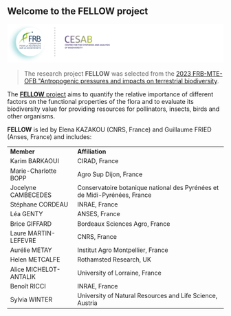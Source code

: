 ## Welcome to the FELLOW project

[![](https://github.com/FELLOW-flora/.github/raw/main/profile/banner-frbcesab_150dpi.png)](https://www.fondationbiodiversite.fr/en/about-the-foundation/le-cesab/) 

> The research project **FELLOW** was selected from the [2023 FRB-MTE-OFB "Antropogenic pressures and impacts on terrestrial biodiversity](https://www.fondationbiodiversite.fr/en/calls/appel-a-projets-frb-mte-ofb-2023-pressions-anthropiques-et-impacts-sur-la-biodiversite-terrestre/).

The [**FELLOW** project](https://www.fondationbiodiversite.fr/en/the-frb-in-action/programs-and-projects/le-cesab/fellow/) aims to quantify the relative importance of different factors on the functional properties of the flora and to evaluate its biodiversity value for providing resources for pollinators, insects, birds and other organisms.

**FELLOW** is led by Elena KAZAKOU (CNRS, France) and Guillaume FRIED (Anses, France) and includes:

<table>
  <tr>
    <td><b>Member</b></td>
    <td><b>Affiliation</b></td>
  </tr>
  <tr>
    <td>Karim BARKAOUI</td>
    <td>CIRAD, France</td>
  </tr>
  <tr>
    <td>Marie-Charlotte BOPP</td>
    <td>Agro Sup Dijon, France</td>
  </tr>
  <tr>
    <td>Jocelyne CAMBECEDES</td>
    <td>Conservatoire botanique national des Pyrénées et de Midi-Pyrénées, France</td>
  </tr>
  <tr>
    <td>Stéphane CORDEAU</td>
    <td>INRAE, France</td>
  </tr>
  <tr>
    <td>Léa GENTY</td>
    <td>ANSES, France</td>
  </tr>
  <tr>
    <td>Brice GIFFARD</td>
    <td>Bordeaux Sciences Agro, France</td>
  </tr>
  <tr>
    <td>Laure MARTIN-LEFEVRE</td>
    <td>CNRS, France</td>
  </tr>
  <tr>
    <td>Aurélie METAY</td>
    <td>Institut Agro Montpellier, France</td>
  </tr>
  <tr>
    <td>Helen METCALFE</td>
    <td>Rothamsted Research, UK</td>
  </tr>
  <tr>
    <td>Alice MICHELOT-ANTALIK</td>
    <td>University of Lorraine, France</td>
  </tr>
  <tr>
    <td>Benoît RICCI</td>
    <td>INRAE, France</td>
  </tr>
  <tr>
    <td>Sylvia WINTER</td>
    <td>University of Natural Resources and Life Science, Austria</td>
  </tr>
</table>
